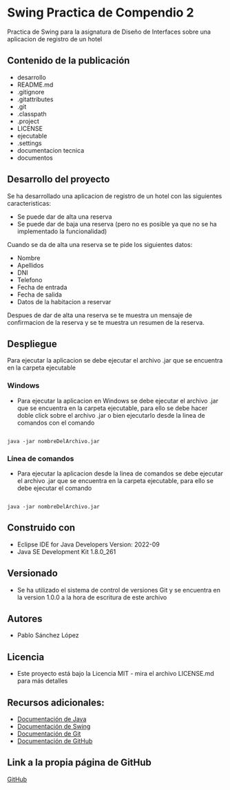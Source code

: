 # Swing Practica de Compendio 2
Practica de Swing para la asignatura de Diseño de Interfaces sobre una aplicacion de registro de un hotel

## Contenido de la publicación
- desarrollo
- README.md
- .gitignore
- .gitattributes
- .git
- .classpath
- .project
- LICENSE
- ejecutable
- .settings
- documentacion tecnica
- documentos

## Desarrollo del proyecto
Se ha desarrollado una aplicacion de registro de un hotel con las siguientes caracteristicas:
- Se puede dar de alta una reserva
- Se puede dar de baja una reserva (pero no es posible ya que no se ha implementado la funcionalidad)

Cuando se da de alta una reserva se te pide los siguientes datos:
- Nombre
- Apellidos
- DNI
- Telefono
- Fecha de entrada
- Fecha de salida
- Datos de la habitacion a reservar

Despues de dar de alta una reserva se te muestra un mensaje de confirmacion de la reserva y se te muestra un resumen de la reserva.

## Despliegue
Para ejecutar la aplicacion se debe ejecutar el archivo .jar que se encuentra en la carpeta ejecutable

### Windows
- Para ejecutar la aplicacion en Windows se debe ejecutar el archivo .jar que se encuentra en la carpeta ejecutable, para ello se debe hacer doble click sobre el archivo .jar o bien ejecutarlo desde la linea de comandos con el comando 
~~~ 

java -jar nombreDelArchivo.jar 

~~~

### Línea de comandos
- Para ejecutar la aplicacion desde la linea de comandos se debe ejecutar el archivo .jar que se encuentra en la carpeta ejecutable, para ello se debe ejecutar el comando
~~~ 

java -jar nombreDelArchivo.jar

~~~

## Construido con
- Eclipse IDE for Java Developers  Version: 2022-09
- Java SE Development Kit 1.8.0_261

## Versionado
- Se ha utilizado el sistema de control de versiones Git y se encuentra en la version 1.0.0 a la hora de escritura de este archivo

## Autores
- Pablo Sánchez López

## Licencia
- Este proyecto está bajo la Licencia MIT - mira el archivo LICENSE.md para más detalles

## Recursos adicionales:
- [Documentación de Java](https://docs.oracle.com/javase/8/docs/api/)
- [Documentación de Swing](https://docs.oracle.com/javase/8/docs/api/javax/swing/package-summary.html)
- [Documentación de Git](https://git-scm.com/doc)
- [Documentación de GitHub](https://docs.github.com/es/github)


## Link a la propia página de GitHub
[GitHub](https://github.com/PSL2001/swing_c_p02_SanchezLopezPablo)